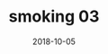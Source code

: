 ---
title: smoking 03
articlename: >-
  Financial Incentives Promote Smoking Cessation Directly, Not by Increasing Use of Cessation Aids.
date: '2018-10-05'
summary: >-
  Financial Incentives Promote Smoking Cessation Directly, Not by Increasing Use of Cessation Aids
authors: >-
  Harhay MO, Troxel AB, Brophy C, Saulsgiver K, Volpp KG, Halpern SD
source: 'https://www.ncbi.nlm.nih.gov/pubmed/30290121'
journal: Ann Am Thorac Soc.
---